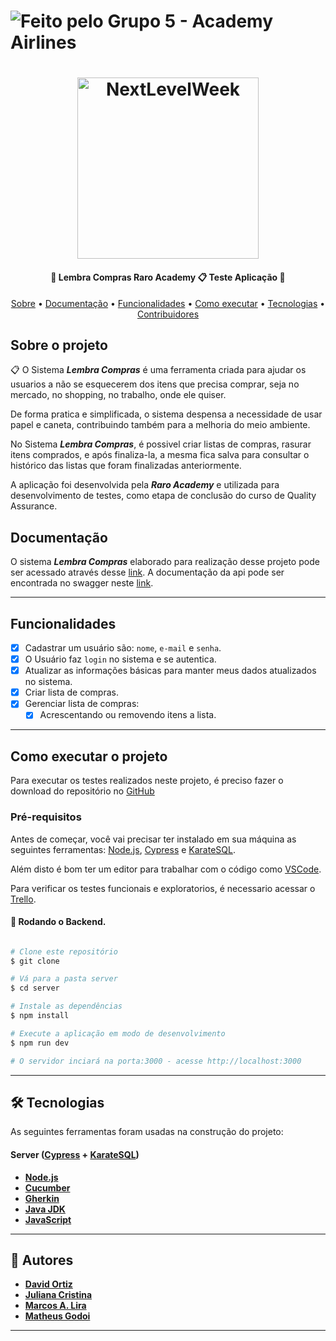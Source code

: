 

  <h1>
    <img alt="Feito pelo Grupo 5 - Academy Airlines" src="https://img.shields.io/badge/Feito%20por-Grupo%205%20--%20Academy%20Airlines-brightgreen">
  </h1>

  </p>
<h1 align="center">
    <img style="width:290px;" alt="NextLevelWeek" title="#NextLevelWeek" src="">
</h1>

<h4 align="center"> 
	🚧  Lembra Compras Raro Academy 📋 Teste Aplicação 🚧
</h4>

<p align="center">
 <a href="#-sobre-o-projeto">Sobre</a> •
  <a href="#-documentação">Documentação</a> •
 <a href="#-funcionalidades">Funcionalidades</a> •
 <a href="#-como-executar-o-projeto">Como executar</a> • 
 <a href="#-tecnologias">Tecnologias</a> • 
 <a href="#-contribuidores">Contribuidores</a>

 ##  Sobre o projeto

 📋 O Sistema ***Lembra Compras*** é uma ferramenta criada para ajudar os usuarios a não se esquecerem dos itens que precisa comprar, seja no mercado, no shopping, no trabalho, onde ele quiser. 
 
 De forma pratica e simplificada, o sistema despensa a necessidade de usar papel e caneta, contribuindo também para a melhoria do meio ambiente.
 
 No Sistema ***Lembra Compras***, é possivel criar listas de compras, rasurar itens comprados, e após finaliza-la, a mesma fica salva para consultar o histórico das listas que foram finalizadas anteriormente.
 
 A aplicação foi desenvolvida pela ***Raro Academy*** e utilizada para desenvolvimento de testes, como etapa de conclusão do curso de Quality Assurance.

 ##  Documentação
O sistema ***Lembra Compras*** elaborado para realização desse projeto pode ser acessado através desse [link](https://academy-lembra-compras.herokuapp.com/login).
A documentação da api pode ser encontrada no swagger neste [link](https://lista-compras-api.herokuapp.com/api-docs/).

---

## Funcionalidades

- [x] Cadastrar um usuário são: ``nome``, ``e-mail`` e ``senha``.
- [x] O Usuário faz ``login`` no sistema e se autentica.
- [x] Atualizar as informações básicas para manter meus dados atualizados no sistema.
- [x] Criar lista de compras.
- [x] Gerenciar lista de compras:
    - [x] Acrescentando ou removendo itens a lista.

---

## Como executar o projeto

Para executar os testes realizados neste projeto, é preciso fazer o download do repositório no [GitHub](https://github.com/JuhMuntanelli/academy-trabalho-final-grupo-5-Academy-Airlines.git)

### Pré-requisitos

Antes de começar, você vai precisar ter instalado em sua máquina as seguintes ferramentas:
[Node.js](https://nodejs.org/en/), [Cypress](https://github.com/saymowan/cypress-api-testing) e [KarateSQL](https://github.com/karatelabs/karate).

Além disto é bom ter um editor para trabalhar com o código como [VSCode](https://code.visualstudio.com/).

Para verificar os testes funcionais e exploratorios, é necessario acessar o [Trello](https://trello.com/invite/b/WVkG8ZTQ/242476171929fbf8368129370fca7041/academy-trabalho-final-grupo-5-academy-airlines).
	
#### 🎲 Rodando o Backend.

```bash

# Clone este repositório
$ git clone 

# Vá para a pasta server
$ cd server

# Instale as dependências
$ npm install

# Execute a aplicação em modo de desenvolvimento
$ npm run dev

# O servidor inciará na porta:3000 - acesse http://localhost:3000 

```
	
---

## 🛠 Tecnologias

As seguintes ferramentas foram usadas na construção do projeto:

#### [](https://github.com/Joaopdev/Inventario-Raro)**Server**  ([Cypress](https://github.com/saymowan/cypress-api-testing)  +  [KarateSQL](https://github.com/karatelabs/karate))

- **[Node.js](https://nodejs.org/en/)**
- **[Cucumber](https://cucumber.io/)**
- **[Gherkin](https://cucumber.io/docs/gherkin/)**
- **[Java JDK](https://www.oracle.com/java/technologies/downloads/)**
- **[JavaScript](https://developer.mozilla.org/pt-BR/docs/Web/JavaScript)**
---

## 🦸 Autores

-   **[David Ortiz]()**
-   **[Juliana Cristina](https://github.com/JuhMuntanelli)**
-   **[Marcos A. Lira](https://github.com/Marcoslira91)**
-   **[Matheus Godoi]()**
 

---

